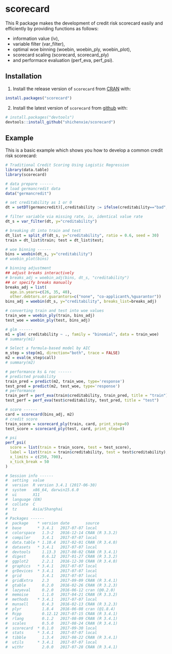 # scorecard

This R package makes the development of credit risk scorecard easily and efficiently by providing functions as follows: 
- information value (iv), 
- variable filter (var_filter), 
- optimal woe binning (woebin, woebin_ply, woebin_plot), 
- scorecard scaling (scorecard, scorecard_ply) 
- and performace evaluation (perf_eva, perf_psi).

## Installation

1. Install the release version of `scorecard` from [CRAN](https://cran.r-project.org/package=scorecard) with:
``` r
install.packages("scorecard")
```

2. Install the latest version of `scorecard` from [github](https://github.com/ShichenXie/scorecard) with:
``` r
# install.packages("devtools")
devtools::install_github("shichenxie/scorecard")
```

## Example

This is a basic example which shows you how to develop a common credit risk scorecard:

``` r
# Traditional Credit Scoring Using Logistic Regression
library(data.table)
library(scorecard)

# data prepare ------
# load germancredit data
data("germancredit")

# set creditability as 1 or 0
dt = setDT(germancredit)[,creditability := ifelse(creditability=="bad", 1, 0)]

# filter variable via missing rate, iv, identical value rate
dt_s = var_filter(dt, y="creditability")

# breaking dt into train and test
dt_list = split_df(dt_s, y="creditability", ratio = 0.6, seed = 30)
train = dt_list$train; test = dt_list$test;

# woe binning ------
bins = woebin(dt_s, y="creditability")
# woebin_plot(bins)

# binning adjustment
## adjust breaks interactively
# breaks_adj = woebin_adj(bins, dt_s, "creditability") 
## or specify breaks manually
breaks_adj = list(
  age.in.years=c(26, 35, 40),
  other.debtors.or.guarantors=c("none", "co-applicant%,%guarantor"))
bins_adj = woebin(dt_s, y="creditability", breaks_list=breaks_adj)

# converting train and test into woe values
train_woe = woebin_ply(train, bins_adj)
test_woe = woebin_ply(test, bins_adj)

# glm ------
m1 = glm( creditability ~ ., family = "binomial", data = train_woe)
# summary(m1)

# Select a formula-based model by AIC
m_step = step(m1, direction="both", trace = FALSE)
m2 = eval(m_step$call)
# summary(m2)

# performance ks & roc ------
# predicted proability
train_pred = predict(m2, train_woe, type='response')
test_pred = predict(m2, test_woe, type='response')
# performance
train_perf = perf_eva(train$creditability, train_pred, title = "train")
test_perf = perf_eva(test$creditability, test_pred, title = "test")

# score ------
card = scorecard(bins_adj, m2)
# credit score
train_score = scorecard_ply(train, card, print_step=0)
test_score = scorecard_ply(test, card, print_step=0)

# psi
perf_psi(
  score = list(train = train_score, test = test_score),
  label = list(train = train$creditability, test = test$creditability),
  x_limits = c(250, 700),
  x_tick_break = 50
)

# Session info ------
#  setting  value                       
#  version  R version 3.4.1 (2017-06-30)
#  system   x86_64, darwin15.6.0        
#  ui       X11                         
#  language (EN)                        
#  collate  C                           
#  tz       Asia/Shanghai               
# 
# Packages ------
#  package    * version date       source        
#  base       * 3.4.1   2017-07-07 local         
#  colorspace   1.3-2   2016-12-14 CRAN (R 3.3.2)
#  compiler     3.4.1   2017-07-07 local         
#  data.table * 1.10.4  2017-02-01 CRAN (R 3.4.0)
#  datasets   * 3.4.1   2017-07-07 local         
#  devtools     1.13.3  2017-08-02 CRAN (R 3.4.1)
#  digest       0.6.12  2017-01-27 CRAN (R 3.3.2)
#  ggplot2      2.2.1   2016-12-30 CRAN (R 3.4.0)
#  graphics   * 3.4.1   2017-07-07 local         
#  grDevices  * 3.4.1   2017-07-07 local         
#  grid         3.4.1   2017-07-07 local         
#  gridExtra    2.3     2017-09-09 CRAN (R 3.4.1)
#  gtable       0.2.0   2016-02-26 CRAN (R 3.2.3)
#  lazyeval     0.2.0   2016-06-12 cran (@0.2.0) 
#  memoise      1.1.0   2017-04-21 CRAN (R 3.3.2)
#  methods    * 3.4.1   2017-07-07 local         
#  munsell      0.4.3   2016-02-13 CRAN (R 3.2.3)
#  plyr         1.8.4   2016-06-08 cran (@1.8.4) 
#  Rcpp         0.12.12 2017-07-15 CRAN (R 3.4.1)
#  rlang        0.1.2   2017-08-09 CRAN (R 3.4.1)
#  scales       0.5.0   2017-08-24 CRAN (R 3.4.1)
#  scorecard  * 0.1.0   2017-09-30 local         
#  stats      * 3.4.1   2017-07-07 local         
#  tibble       1.3.4   2017-08-22 CRAN (R 3.4.1)
#  utils      * 3.4.1   2017-07-07 local         
#  withr        2.0.0   2017-07-28 CRAN (R 3.4.1)
```

